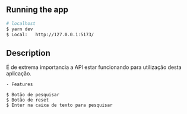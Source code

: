 ## Running the app

```bash
# localhost
$ yarn dev
$ Local:   http://127.0.0.1:5173/

```

## Description

É de extrema importancia a API estar funcionando para utilização desta aplicação.

```
- Features

$ Botão de pesquisar
$ Botão de reset
$ Enter na caixa de texto para pesquisar
```

